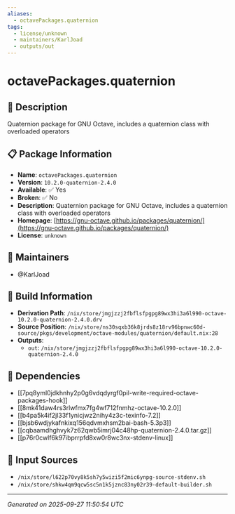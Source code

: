 ```yaml
---
aliases:
  - octavePackages.quaternion
tags:
  - license/unknown
  - maintainers/KarlJoad
  - outputs/out
---
```


# octavePackages.quaternion

## 📝 Description

Quaternion package for GNU Octave, includes a quaternion class with overloaded operators

## 📋 Package Information

- **Name**: `octavePackages.quaternion`
- **Version**: `10.2.0-quaternion-2.4.0`
- **Available**: ✅ Yes
- **Broken**: ✅ No
- **Description**: Quaternion package for GNU Octave, includes a quaternion class with overloaded operators
- **Homepage**: [https://gnu-octave.github.io/packages/quaternion/](https://gnu-octave.github.io/packages/quaternion/)
- **License**: `unknown`
## 👥 Maintainers

- @KarlJoad


## 🔧 Build Information

- **Derivation Path**: `/nix/store/jmgjzzj2fbflsfpgpg89wx3hi3a6l990-octave-10.2.0-quaternion-2.4.0.drv`
- **Source Position**: `/nix/store/ns30sqxb36k8jrds8z18rv96bpnwc60d-source/pkgs/development/octave-modules/quaternion/default.nix:28`
- **Outputs**:
  - `out`:  `/nix/store/jmgjzzj2fbflsfpgpg89wx3hi3a6l990-octave-10.2.0-quaternion-2.4.0`

## 🔗 Dependencies

- [[7pq8yml0jdkhnhy2p0g6vdqdyrgf0pil-write-required-octave-packages-hook]]
- [[8mk41daw4rs3rlwfmx7fg4wf712fnmhz-octave-10.2.0]]
- [[b4pa5k4if2jl33f1ynicjwz2nihy4z3c-texinfo-7.2]]
- [[bjsb6wdjykafnkixq156qdvmxhsm2bai-bash-5.3p3]]
- [[cqbaamdhghvyk7z62qwb5imrj04c48hp-quaternion-2.4.0.tar.gz]]
- [[p76r0cwlf6k97ibprrpfd8xw0r8wc3nx-stdenv-linux]]

## 📁 Input Sources

- `/nix/store/l622p70vy8k5sh7y5wizi5f2mic6ynpg-source-stdenv.sh`
- `/nix/store/shkw4qm9qcw5sc5n1k5jznc83ny02r39-default-builder.sh`

---
*Generated on 2025-09-27 11:50:54 UTC*
